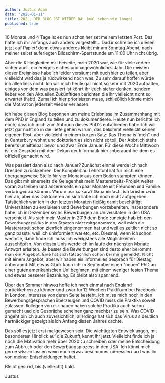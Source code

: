 ```yaml
---
author: Justus Adam
date: "2021-01-11"
title: 2021, DER BLOG IST WIEDER DA! (mal sehen wie lange)
published: true
---
```


10 Monate und 4 Tage ist es nun schon her set meinem letzten Post. Das hatte ich
mir anfangs auch anders vorgestellt...
Dadür schreibe ich diesen jetzt auf Papier! denn etwas anderes bleibt mir am
Sonntag Abend, nach meiner selbst auferlegten Bildschirm-Sperrstunde um 11:00
Uhr nicht übrig.

Aber die Kleinigkeiten mal beiseite, mein 2020 war, wie für viele andere sicher
auch, ein ereignisreiches und ungewöhnliches Jahr. Die meisten dieser Ereignisse
habe ich leider versäumt mit euch hier zu teilen, aber vielleicht wird das ja
rückwirkend noch was. Zu sehr darauf hoffen würde ich allerdings nicht. Ich will
mich heute gar nicht so sehr mit 2020 aufhalten, einiges von dem was passiert
ist könnt ihr euch sicher denken, sondern lieber von den Aktuellen/Zukünftigen
berichten die ihr vielleicht nicht so erwartet (habt). Zumal ich hier
priorisieren muss, schließlich könnte mich die Motivation jederzeit wieder verlassen.

ich habe diesen Blog begonnen um meine Erlebnisse im Zusammenhang mit dem PhD in
England zu teilen und zu dokumentieren. Heute nun berichte ich euch, dass ich
mich zum Abbruch dieses PhD's entschieden habe. Ich will jetzt gar nicht so in
die Tiefe gehen warum, das bekommt vielleicht seinen eigenen Post, aber
vielleicht in einem kurzen Satz: Das Thema is "meh" und in Canterbury wohnt und
doktoriert es sich nicht so toll. Der Abbruch steht bereits unmittelbar bevor
und zwar Ende Januar. Für diese Woche Mittwoch ist ein Gespräch mit dem Dekan
der Informatik hier anberaumt bei dem es offiziell gemacht wird.

Was passiert dann also nach Januar? Zunächst einmal werde ich nach Dresden
zurückkehren. Der Kompilerbau Lehrstuhl hat für mich eine übergangsweise Stelle
für vier Monate aus dem Boden stampfen können. Das gibt mir einerseits die
Gelegenheit mein Masterarbeits-Projekt weiter voran zu treiben und andererseits
ein paar Monate mit Freunden und Familie verbringen zu können. Warum nur so
kurz? Ganz einfach, ich breche zwar hier ab, aber das Doktorieren an sich
habe ich noch nicht aufgegeben. Tatsächlich war ich in den letzten Monaten
fleißig damit beschäftigt Universitäten zu evaluieren und Bewerbungen
vorzubereiten. Insbesondere habe ich in Dezember sechs Bewerbungen an
Universitäten in den USA verschickt. Als sich mein Master in 2019 dem Ende
zuneigte hab ich den Bewerbungszyklus in den Staaten nicht mitgenommen, weil
mich die Masterarbeit schon ziemlich eingenommen hat und weil es zeitlich nicht
so ganz passte, weil ich uninformiert war etc, etc. Diesmal, wenn ich schon
wechsle, dann finde ich muss ich wenigstens alle Möglichkeiten ausschöpfen. Von
diesen Unis werde ich im laufe der nächsten Monate Antwort erhalten. Je besser
die Bewerbungen sind desto eher bekommt man ein Angebot. Eine hat sich
tatsächlich schon bei mir gemeldet. Nicht mit einem Angebot, aber wir haben ein
informelles Gespräch für Diestag anberaumt. Mit etwas Glück kann ich im
September einen "neuen" PhD an einer guten amerikanischen Uni beginnen, mit
einem weniger festen Thema und etwas besserer Bezahlung. Es bleibt also
spannend.

Über den Sommer hinweg hoffe ich noch einmal nach England zurückkehren zu können
und zwar für 12 Wochen Praktikum bei Facebook in London. Interesse von deren
Seite besteht, ich muss mich noch in den Bewerbungsgesprächen überzeugen und
COVID muss die Praktika soweit zulassen. Kollegen von mir haben haben solche
Praktika auch schon gemacht und die Gespräche scheinen ganz machbar zu sein. Was
COVID angeht bin ich auch zuversichtlich, allerdings hat sich das Virus als
deutlich hartnäckiger gezeigt als ich Anfang diesen Jahres dachte.

Das soll es jetzt erst mal gewesen sein. Die wichtigsten Entwicklungen, mit
besonderem Hinblick auf die Zukunft, kennt ihr jetzt. Vielleicht finde ich ja
noch die Motivation mehr über 2020 zu schreiben oder meine Entscheidung zum
Abbruch oder den Bewerbungsprozess in den USA. Ich könnt mich gerne wissen
lassen wenn euch etwas bestimmtes interessiert und was ihr von meinen
Entscheidungen haltet.

Bleibt gesund, bis (vielleicht) bald.

Justus
